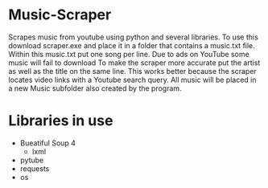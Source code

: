 # Music-Scraper
Scrapes music from youtube using python and several libraries.
To use this download scraper.exe and place it in a folder that contains a music.txt file.
Within this music.txt put one song per line. Due to ads on YouTube some music will fail to download
To make the scraper more accurate put the artist as well as the title on the same line.
This works better because the scraper locates video links with a Youtube search query.
All music will be placed in a new Music subfolder also created by the program.

# Libraries in use
- Bueatiful Soup 4
  - lxml
- pytube
- requests
- os

